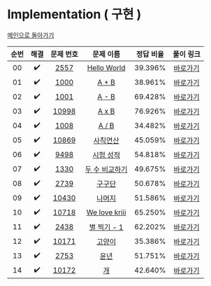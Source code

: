 # Implementation ( 구현 )

[메인으로 돌아가기](https://github.com/hhcczz/baekjoon)


|          순번          |        해결         |        문제 번호         |        문제 이름         |         정답 비율          |        풀이 링크         |
| :-----: | :-----: | :-----: | :-----: | :-----: | :-----: |
| 00 |  :heavy_check_mark:  | <a href="https://www.acmicpc.net/problem/2557" target="_blank">2557</a> | <a href="https://www.acmicpc.net/problem/2557" target="_blank">Hello World</a> | 39.396% | <a href="https://github.com/hhcczz/BaekJoon/blob/main/Solution/Implementation/2557">바로가기</a> |
| 01 |  :heavy_check_mark:  | <a href="https://www.acmicpc.net/problem/1000" target="_blank">1000</a> | <a href="https://www.acmicpc.net/problem/1000" target="_blank">A + B</a> | 38.961% | <a href="https://github.com/hhcczz/BaekJoon/blob/main/Solution/Implementation/1000">바로가기</a> |
| 02 |  :heavy_check_mark:  | <a href="https://www.acmicpc.net/problem/1001" target="_blank">1001</a> | <a href="https://www.acmicpc.net/problem/1001" target="_blank">A - B</a> | 69.428% | <a href="https://github.com/hhcczz/BaekJoon/blob/main/Solution/Implementation/1001">바로가기</a> |
| 03 |  :heavy_check_mark:  | <a href="https://www.acmicpc.net/problem/10998" target="_blank">10998</a> | <a href="https://www.acmicpc.net/problem/10998" target="_blank">A x B</a> | 76.926% | <a href="https://github.com/hhcczz/BaekJoon/blob/main/Solution/Implementation/10998">바로가기</a> |
| 04 |  :heavy_check_mark:  | <a href="https://www.acmicpc.net/problem/1008" target="_blank">1008</a> | <a href="https://www.acmicpc.net/problem/1008" target="_blank">A / B</a> | 34.482% | <a href="https://github.com/hhcczz/BaekJoon/blob/main/Solution/Implementation/1008">바로가기</a> |
| 05 |  :heavy_check_mark:  | <a href="https://www.acmicpc.net/problem/10869" target="_blank">10869</a> | <a href="https://www.acmicpc.net/problem/10869" target="_blank">사칙연산</a> | 45.059% | <a href="https://github.com/hhcczz/BaekJoon/blob/main/Solution/Implementation/10869">바로가기</a> |
| 06 |  :heavy_check_mark:  | <a href="https://www.acmicpc.net/problem/9498" target="_blank">9498</a> | <a href="https://www.acmicpc.net/problem/9498" target="_blank">시험 성적</a> | 54.818% | <a href="https://github.com/hhcczz/BaekJoon/blob/main/Solution/Implementation/9498">바로가기</a> |
| 07 |  :heavy_check_mark:  | <a href="https://www.acmicpc.net/problem/1330" target="_blank">1330</a> | <a href="https://www.acmicpc.net/problem/1330" target="_blank">두 수 비교하기</a> | 49.675% | <a href="https://github.com/hhcczz/BaekJoon/blob/main/Solution/Implementation/1330">바로가기</a> |
| 08 |  :heavy_check_mark:  | <a href="https://www.acmicpc.net/problem/2739" target="_blank">2739</a> | <a href="https://www.acmicpc.net/problem/2739" target="_blank">구구단</a> | 50.678% | <a href="https://github.com/hhcczz/BaekJoon/blob/main/Solution/Implementation/2739">바로가기</a> |
| 09 |  :heavy_check_mark:  | <a href="https://www.acmicpc.net/problem/10430" target="_blank">10430</a> | <a href="https://www.acmicpc.net/problem/10430" target="_blank">나머지</a> | 51.586% | <a href="https://github.com/hhcczz/BaekJoon/blob/main/Solution/Implementation/10430">바로가기</a> |
| 10 |  :heavy_check_mark:  | <a href="https://www.acmicpc.net/problem/10718" target="_blank">10718</a> | <a href="https://www.acmicpc.net/problem/10718" target="_blank">We love kriii</a> | 65.250% | <a href="https://github.com/hhcczz/BaekJoon/blob/main/Solution/Implementation/10718">바로가기</a> |
| 11 |  :heavy_check_mark:  | <a href="https://www.acmicpc.net/problem/2438" target="_blank">2438</a> | <a href="https://www.acmicpc.net/problem/2438" target="_blank">별 찍기 - 1</a> | 62.202% | <a href="https://github.com/hhcczz/BaekJoon/blob/main/Solution/Implementation/2438">바로가기</a> |
| 12 |  :heavy_check_mark:  | <a href="https://www.acmicpc.net/problem/10171" target="_blank">10171</a> | <a href="https://www.acmicpc.net/problem/10171" target="_blank">고양이</a> | 35.386% | <a href="https://github.com/hhcczz/BaekJoon/blob/main/Solution/Implementation/10171">바로가기</a> |
| 13 |  :heavy_check_mark:  | <a href="https://www.acmicpc.net/problem/2753" target="_blank">2753</a> | <a href="https://www.acmicpc.net/problem/2753" target="_blank">윤년</a> | 51.751% | <a href="https://github.com/hhcczz/BaekJoon/blob/main/Solution/Implementation/2753">바로가기</a> |
| 14 |  :heavy_check_mark:  | <a href="https://www.acmicpc.net/problem/10172" target="_blank">10172</a> | <a href="https://www.acmicpc.net/problem/10172" target="_blank">개</a> | 42.640% | <a href="https://github.com/hhcczz/BaekJoon/blob/main/Solution/Implementation/10172">바로가기</a> |
